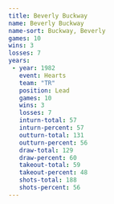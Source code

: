 ```yaml
---
title: Beverly Buckway
name: Beverly Buckway
name-sort: Buckway, Beverly
games: 10
wins: 3
losses: 7
years:
 - year: 1982
   event: Hearts
   team: "TR"
   position: Lead
   games: 10
   wins: 3
   losses: 7
   inturn-total: 57
   inturn-percent: 57
   outturn-total: 131
   outturn-percent: 56
   draw-total: 129
   draw-percent: 60
   takeout-total: 59
   takeout-percent: 48
   shots-total: 188
   shots-percent: 56
---
```

